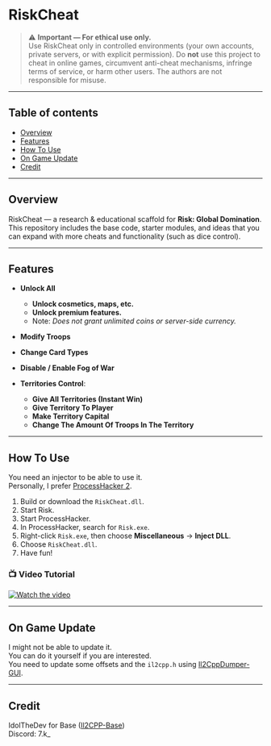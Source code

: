 # RiskCheat
> ⚠️ **Important — For ethical use only.**  
> Use RiskCheat only in controlled environments (your own accounts, private servers, or with explicit permission). Do **not** use this project to cheat in online games, circumvent anti-cheat mechanisms, infringe terms of service, or harm other users. The authors are not responsible for misuse.

---

## Table of contents

- [Overview](#overview)  
- [Features](#features)  
- [How To Use](#how-to-use)  
- [On Game Update](#on-game-update)  
- [Credit](#credit)  

---

## Overview
RiskCheat — a research & educational scaffold for **Risk: Global Domination**.  
This repository includes the base code, starter modules, and ideas that you can expand with more cheats and functionality (such as dice control).  

---

## Features

- **Unlock All**  
  - **Unlock cosmetics, maps, etc.**  
  - **Unlock premium features.**  
  - Note: *Does not grant unlimited coins or server-side currency.*

- **Modify Troops**  
- **Change Card Types**  
- **Disable / Enable Fog of War**  
- **Territories Control**:  
  - **Give All Territories (Instant Win)**  
  - **Give Territory To Player**  
  - **Make Territory Capital**  
  - **Change The Amount Of Troops In The Territory**  

---

## How To Use
You need an injector to be able to use it.  
Personally, I prefer [ProcessHacker 2](https://sourceforge.net/projects/processhacker/files/processhacker2/processhacker-2.39-setup.exe/download).

1. Build or download the `RiskCheat.dll`.  
2. Start Risk.  
3. Start ProcessHacker.  
4. In ProcessHacker, search for `Risk.exe`.  
5. Right-click `Risk.exe`, then choose **Miscellaneous** → **Inject DLL**.  
6. Choose `RiskCheat.dll`.  
7. Have fun!

### 📺 Video Tutorial

[![Watch the video](https://img.youtube.com/vi/bV9jiSz5p1o/0.jpg)](https://youtu.be/bV9jiSz5p1o?si=iD76pSPHbdLQKBni)

---

## On Game Update
I might not be able to update it.  
You can do it yourself if you are interested.  
You need to update some offsets and the `il2cpp.h` using [Il2CppDumper-GUI](https://github.com/AndnixSH/Il2CppDumper-GUI).

---

## Credit
IdolTheDev for Base ([Il2CPP-Base](https://github.com/IdolTheDev/Il2CPP-Base))  
Discord: 7.k_
